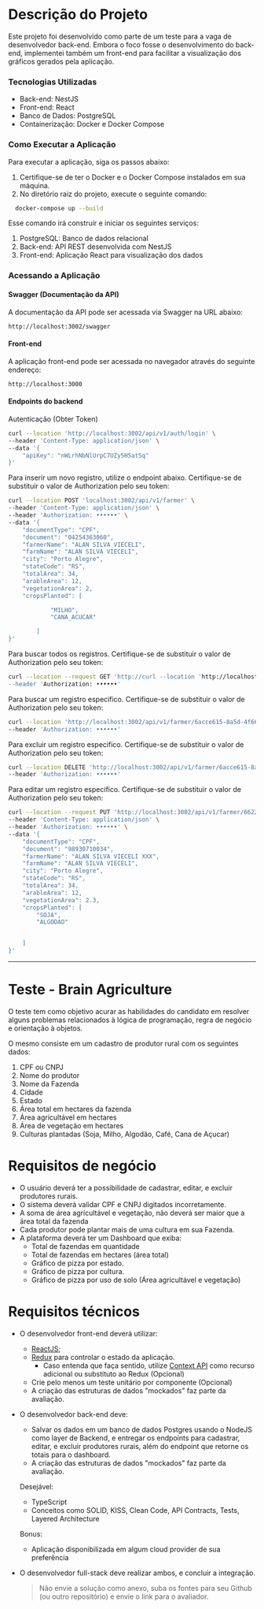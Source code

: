 # Descrição do Projeto

Este projeto foi desenvolvido como parte de um teste para a vaga de desenvolvedor back-end. Embora o foco fosse o desenvolvimento do back-end, implementei também um front-end para facilitar a visualização dos gráficos gerados pela aplicação.

### Tecnologias Utilizadas

- Back-end: NestJS
- Front-end: React
- Banco de Dados: PostgreSQL
- Containerização: Docker e Docker Compose

### Como Executar a Aplicação

Para executar a aplicação, siga os passos abaixo:

1. Certifique-se de ter o Docker e o Docker Compose instalados em sua máquina.
2. No diretório raiz do projeto, execute o seguinte comando:

```bash
  docker-compose up --build
```

Esse comando irá construir e iniciar os seguintes serviços:

1. PostgreSQL: Banco de dados relacional
2. Back-end: API REST desenvolvida com NestJS
3. Front-end: Aplicação React para visualização dos dados

### Acessando a Aplicação

#### Swagger (Documentação da API)

A documentação da API pode ser acessada via Swagger na URL abaixo:

```http
http://localhost:3002/swagger
```

#### Front-end

A aplicação front-end pode ser acessada no navegador através do seguinte endereço:

```http
http://localhost:3000
```

#### Endpoints do backend

Autenticação (Obter Token)

```bash
curl --location 'http://localhost:3002/api/v1/auth/login' \
--header 'Content-Type: application/json' \
--data '{
    "apiKey": "nWLrhNbNlUrpC7UZy5H5atSq"
}'
```

Para inserir um novo registro, utilize o endpoint abaixo. Certifique-se de substituir o valor de Authorization pelo seu token:

```bash
curl --location POST 'localhost:3002/api/v1/farmer' \
--header 'Content-Type: application/json' \
--header 'Authorization: ••••••' \
--data '{
    "documentType": "CPF",
    "document": "04254363060",
    "farmerName": "ALAN SILVA VIECELI",
    "farmName": "ALAN SILVA VIECELI",
    "city": "Porto Alegre",
    "stateCode": "RS",
    "totalArea": 34,
    "arableArea": 12,
    "vegetationArea": 2,
    "cropsPlanted": [

            "MILHO",
            "CANA_ACUCAR"

        ]
}'
```

Para buscar todos os registros. Certifique-se de substituir o valor de Authorization pelo seu token:

```bash
curl --location --request GET 'http://curl --location 'http://localhost:3002/api/v1/farmer' \
--header 'Authorization: ••••••'
```

Para buscar um registro especifico. Certifique-se de substituir o valor de Authorization pelo seu token:

```bash
curl --location 'http://localhost:3002/api/v1/farmer/6acce615-8a5d-4f66-87c2-ef5353884c32' \
--header 'Authorization: ••••••'

```

Para excluir um registro especifico. Certifique-se de substituir o valor de Authorization pelo seu token:

```bash
curl --location DELETE 'http://localhost:3002/api/v1/farmer/6acce615-8a5d-4f66-87c2-ef5353884c32' \
--header 'Authorization: ••••••'
```

Para editar um registro especifico. Certifique-se de substituir o valor de Authorization pelo seu token:

```bash
curl --location --request PUT 'http://localhost:3002/api/v1/farmer/66226226-b69f-4e6b-b012-8ade2e48298a' \
--header 'Content-Type: application/json' \
--header 'Authorization: ••••••' \
--data '{
    "documentType": "CPF",
    "document": "98930710034",
    "farmerName": "ALAN SILVA VIECELI XXX",
    "farmName": "ALAN SILVA VIECELI",
    "city": "Porto Alegre",
    "stateCode": "RS",
    "totalArea": 34,
    "arableArea": 12,
    "vegetationArea": 2.3,
    "cropsPlanted": [
        "SOJA",
        "ALGODAO"


    ]
}'
```

---

# Teste - Brain Agriculture

O teste tem como objetivo acurar as habilidades do candidato em resolver alguns problemas relacionados à lógica de programação, regra de negócio e orientação à objetos.

O mesmo consiste em um cadastro de produtor rural com os seguintes dados:

1.  CPF ou CNPJ
2.  Nome do produtor
3.  Nome da Fazenda
4.  Cidade
5.  Estado
6.  Área total em hectares da fazenda
7.  Área agricultável em hectares
8.  Área de vegetação em hectares
9.  Culturas plantadas (Soja, Milho, Algodão, Café, Cana de Açucar)

# Requisitos de negócio

- O usuário deverá ter a possibilidade de cadastrar, editar, e excluir produtores rurais.
- O sistema deverá validar CPF e CNPJ digitados incorretamente.
- A soma de área agrícultável e vegetação, não deverá ser maior que a área total da fazenda
- Cada produtor pode plantar mais de uma cultura em sua Fazenda.
- A plataforma deverá ter um Dashboard que exiba:
  - Total de fazendas em quantidade
  - Total de fazendas em hectares (área total)
  - Gráfico de pizza por estado.
  - Gráfico de pizza por cultura.
  - Gráfico de pizza por uso de solo (Área agricultável e vegetação)

# Requisitos técnicos

- O desenvolvedor front-end deverá utilizar:

  - [ReactJS](http://reactjs.org);
  - [Redux](https://redux.js.org/) para controlar o estado da aplicação.
    - Caso entenda que faça sentido, utilize [Context API](https://reactjs.org/docs/context.html) como recurso adicional ou substituto ao Redux (Opcional)
  - Crie pelo menos um teste unitário por componente (Opcional)
  - A criação das estruturas de dados "mockados" faz parte da avaliação.

- O desenvolvedor back-end deve:

  - Salvar os dados em um banco de dados Postgres usando o NodeJS como layer de Backend, e entregar os endpoints para cadastrar, editar, e excluir produtores rurais, além do endpoint que retorne os totais para o dashboard.
  - A criação das estruturas de dados "mockados" faz parte da avaliação.

  Desejável:

  - TypeScript
  - Conceitos como SOLID, KISS, Clean Code, API Contracts, Tests, Layered Architecture

  Bonus:

  - Aplicação disponibilizada em algum cloud provider de sua preferência

- O desenvolvedor full-stack deve realizar ambos, e concluir a integração.
  > Não envie a solução como anexo, suba os fontes para seu Github (ou outro repositório) e envie o link para o avaliador.
